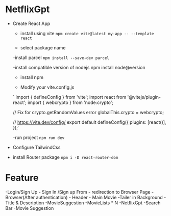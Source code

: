 # NetflixGpt

- Create React App 

    - install using vite
    `npm create vite@latest my-app -- --template react`

    - select package name

    -install parcel
    `npm install --save-dev parcel`
    
    -install compatible version of nodejs
    npm install node@version

    - install npm

    - Modify your vite.config.js

    ` import { defineConfig } from 'vite';
    import react from '@vitejs/plugin-react';
    import { webcrypto } from 'node:crypto';

    // Fix for crypto.getRandomValues error
    globalThis.crypto = webcrypto;

    // https://vite.dev/config/
    export default defineConfig({
    plugins: [react()],
    });`

    -run project
    `npm run dev`

- Configure TailwindCss
- install Router package 
 `npm i -D react-router-dom` 

# Feature
-Login/Sign Up
    - Sign In /Sign up From
    - redirection to Browser Page
-Browser(After authentication)
    - Header
    - Main Movie
        -Tailer in Background
        - Title & Description
        -MovieSuggestion
            -MovieLists * N
-NetflixGpt
    -Search Bar
    -Movie Suggestion

